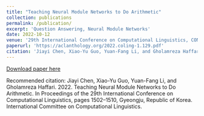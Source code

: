 ```yaml
---
title: "Teaching Neural Module Networks to Do Arithmetic"
collection: publications
permalink: /publication/
excerpt: 'Question Answering, Neural Module Networks'
date: 2022-10-12
venue: '29th International Conference on Computational Linguistics, CONLING 2021'
paperurl: 'https://aclanthology.org/2022.coling-1.129.pdf'
citation: 'Jiayi Chen, Xiao-Yu Guo, Yuan-Fang Li, and Gholamreza Haffari. 2022. Teaching Neural Module Networks to Do Arithmetic. In Proceedings of the 29th International Conference on Computational Linguistics, pages 1502–1510, Gyeongju, Republic of Korea. International Committee on Computational Linguistics.'
---
```



[Download paper here](https://aclanthology.org/2022.coling-1.129.pdf)

Recommended citation: Jiayi Chen, Xiao-Yu Guo, Yuan-Fang Li, and Gholamreza Haffari. 2022. Teaching Neural Module Networks to Do Arithmetic. In Proceedings of the 29th International Conference on Computational Linguistics, pages 1502–1510, Gyeongju, Republic of Korea. International Committee on Computational Linguistics.